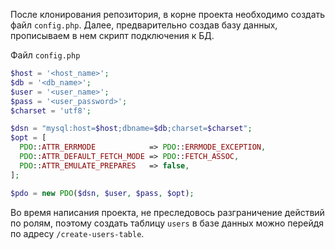 После клонирования репозитория, в корне проекта необходимо создать файл `config.php`.
Далее, предварительно создав базу данных, прописываем в нем скрипт подключения к БД.

Файл `config.php`
```php
$host = '<host_name>';
$db = '<db_name>';
$user = '<user_name>';
$pass = '<user_password>';
$charset = 'utf8';

$dsn = "mysql:host=$host;dbname=$db;charset=$charset";
$opt = [
  PDO::ATTR_ERRMODE            => PDO::ERRMODE_EXCEPTION,
  PDO::ATTR_DEFAULT_FETCH_MODE => PDO::FETCH_ASSOC,
  PDO::ATTR_EMULATE_PREPARES   => false,
];

$pdo = new PDO($dsn, $user, $pass, $opt);
```

Во время написания проекта, не преследовось разграничение действий по ролям,
поэтому создать таблицу `users` в базе данных можно перейдя по адресу `/create-users-table`.
